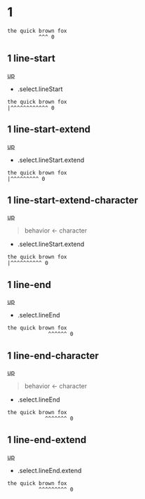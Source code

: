 # 1

```
the quick brown fox
          ^^^ 0
```

## 1 line-start
[up](#1)

- .select.lineStart

```
the quick brown fox
|^^^^^^^^^^^^ 0
```

## 1 line-start-extend
[up](#1)

- .select.lineStart.extend

```
the quick brown fox
|^^^^^^^^^ 0
```

## 1 line-start-extend-character
[up](#1)

> behavior <- character

- .select.lineStart.extend

```
the quick brown fox
|^^^^^^^^^^ 0
```

## 1 line-end
[up](#1)

- .select.lineEnd

```
the quick brown fox
             ^^^^^^ 0
```

## 1 line-end-character
[up](#1)

> behavior <- character

- .select.lineEnd

```
the quick brown fox
            ^^^^^^^ 0
```

## 1 line-end-extend
[up](#1)

- .select.lineEnd.extend

```
the quick brown fox
          ^^^^^^^^^ 0
```
